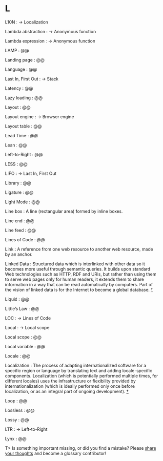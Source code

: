# L

L10N
: → Localization

Lambda abstraction
: → Anonymous function

Lambda expression
: → Anonymous function

LAMP
: @@

Landing page
: @@

Language
: @@

Last In, First Out
: → Stack

Latency
: @@

Lazy loading
: @@

Layout
: @@

Layout engine
: → Browser engine

Layout table
: @@

Lead Time
: @@

Lean
: @@

Left-to-Right
: @@

LESS
: @@

LIFO
: → Last In, First Out

Library
: @@

Ligature
: @@

Light Mode
: @@

Line box
: A line (rectangular area) formed by inline boxes.

Line end
: @@

Line feed
: @@

Lines of Code
: @@

Link
: A reference from one web resource to another web resource, made by an anchor.

Linked Data
: Structured data which is interlinked with other data so it becomes more useful through semantic queries. It builds upon standard Web technologies such as HTTP, RDF and URIs, but rather than using them to serve web pages only for human readers, it extends them to share information in a way that can be read automatically by computers. Part of the vision of linked data is for the Internet to become a global database.&nbsp;[†](#w-ld)

Liquid
: @@

Little’s Law
: @@

LOC
: → Lines of Code

Local
: → Local scope

Local scope
: @@

Local variable
: @@

Locale
: @@

Localization
: The process of adapting internationalized software for a specific region or language by translating text and adding locale-specific components. Localization (which is potentially performed multiple times, for different locales) uses the infrastructure or flexibility provided by internationalization (which is ideally performed only once before localization, or as an integral part of ongoing development).&nbsp;[†](#w-i18n-l10n)

Loop
: @@

Lossless
: @@

Lossy
: @@

LTR
: → Left-to-Right

Lynx
: @@

T> Is something important missing, or did you find a mistake? Please [share your thoughts](https://github.com/j9t/web-development-glossary/blob/master/manuscript/l.md) and become a glossary&nbsp;contributor!